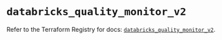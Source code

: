 # `databricks_quality_monitor_v2`

Refer to the Terraform Registry for docs: [`databricks_quality_monitor_v2`](https://registry.terraform.io/providers/databricks/databricks/1.87.1/docs/resources/quality_monitor_v2).
